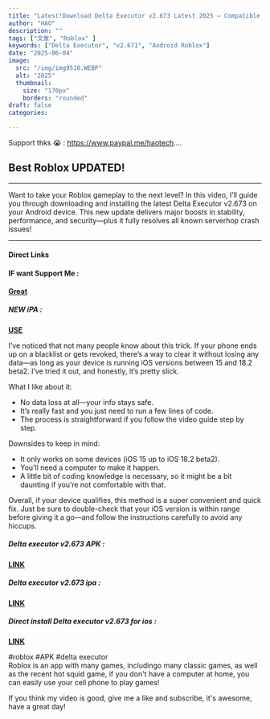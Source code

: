 ```yaml
---
title: "Latest!Download Delta Executor v2.673 Latest 2025 – Compatible with Android Roblox"
author: "HAO"
description: ""
tags: ["文章", "Roblox" ]
keywords: ["Delta Executor", "v2.671", "Android Roblox"]
date: "2025-06-04"
image:
  src: "/img/img9510.WEBP"
  alt: "2025"
  thumbnail:
    size: "170px"
    borders: "rounded"
draft: false
categories:

---
```


Support thks 😭 : https://www.paypal.me/haotech....
<!--more-->

## **Best Roblox UPDATED!**

---

Want to take your Roblox gameplay to the next level?
In this video, I’ll guide you through downloading and installing the latest Delta Executor v2.673 on your Android device. This new update delivers major boosts in stability, performance, and security—plus it fully resolves all known serverhop crash issues!

---

#### **Direct Links**

#### **<and font style="background: "> IF want Support Me :</font>** 
**[Great](https://www.paypal.me/haotech)**

##### **<and font style="background: "> NEW iPA : </font>** 
**[USE](https://www.patreon.com/hao8?utm_medium=unknown&utm_source=join_link&utm_campaign=creatorshare_creator&utm_content=copyLink)**

I’ve noticed that not many people know about this trick. If your phone ends up on a blacklist or gets revoked, there’s a way to clear it without losing any data—as long as your device is running iOS versions between 15 and 18.2 beta2. I’ve tried it out, and honestly, it’s pretty slick.

What I like about it:

- No data loss at all—your info stays safe.
- It’s really fast and you just need to run a few lines of code.
- The process is straightforward if you follow the video guide step by step.

Downsides to keep in mind:

- It only works on some devices (iOS 15 up to iOS 18.2 beta2).
- You’ll need a computer to make it happen.
- A little bit of coding knowledge is necessary, so it might be a bit daunting if you’re not comfortable with that.

Overall, if your device qualifies, this method is a super convenient and quick fix. Just be sure to double-check that your iOS version is within range before giving it a go—and follow the instructions carefully to avoid any hiccups.

##### **<font style="background:  ">Delta executor v2.673 APK :</font>** 
**[LINK](https://www.mediafire.com/file_premium/x8kaova1oq5eo2q/Delta-2.673.713.apk/file)**

##### **<font style="background:  ">Delta executor v2.673 ipa :</font>** 
**[LINK](https://haee.dpdns.org/post/roblox_250530/)**

##### **<font style="background:  ">Direct install Delta executor v2.673 for ios :</font>** 
**[LINK](https://haee.dpdns.org/post/roblox_250531/)**

#roblox #APK #delta executor  
Roblox is an app with many games, includingo many classic games, as well as the recent hot squid game, if you don't have a computer at home, you can easily use your cell phone to play games!

If you think my video is good, give me a like and subscribe, it's awesome, have a great day!


